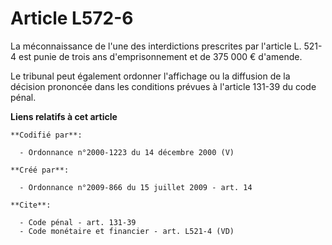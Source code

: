 # Article L572-6

La méconnaissance de l'une des interdictions prescrites par l'article L. 521-4 est punie de trois ans d'emprisonnement et de
375 000 € d'amende. 

Le tribunal peut également ordonner l'affichage ou la diffusion de la décision prononcée dans les conditions prévues à
l'article 131-39 du code pénal.

**Liens relatifs à cet article**

	**Codifié par**:

	  - Ordonnance n°2000-1223 du 14 décembre 2000 (V)

	**Créé par**:

	  - Ordonnance n°2009-866 du 15 juillet 2009 - art. 14

	**Cite**:

	  - Code pénal - art. 131-39
	  - Code monétaire et financier - art. L521-4 (VD)
